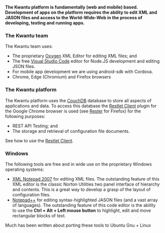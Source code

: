 **The Kwantu platform is fundamentally (web and mobile) based. Development of apps on the platform requires the ability to edit XML and JASON files and access to the World-Wide-Web in the process of developing, testing and running apps.**

### The Kwantu team 
The Kwantu team uses:
* The proprietary [Oxygen](https://www.oxygenxml.com/xml_developer/download_oxygenxml_developer.html) XML Editor for editing XML files; and 
* The free [Visual Studio Code](https://code.visualstudio.com/download) editor for Node.JS development and editing JSON files.
* For mobile app development we are using android-sdk with Cordova.
* Chrome, Edge (Chromium) and Firefox browsers

### The Kwantu platform
The Kwantu platform uses the [CouchDB](https://en.wikipedia.org/wiki/Apache_CouchDB) database to store all aspects of applications and data. To access this database the [Restlet Client](https://chrome.google.com/webstore/detail/restlet-client-rest-api-t/aejoelaoggembcahagimdiliamlcdmfm?hl=en) plugin for the Google Chrome browser is used (see [Rester](https://addons.mozilla.org/en-US/firefox/addon/rester/) for Firefox) for the following purposes:
* REST API Testing; and 
* The storage and retrieval of configuration file documents.  

See how to use the [Restlet Client]().

### Windows
The following tools are free and in wide use on the proprietary Windows operating systems:
* [XML Notepad 2007](https://www.microsoft.com/en-za/download/details.aspx?id=7973) for editing XML files. The outstanding feature of this XML editor is the classic Norton Utilities two panel interface of hierarchy and contents. This is a great way to develop a grasp of the layout of configuration files.
* [Notepad++](https://notepad-plus-plus.org/download/v7.6.html) for editing syntax-highlighted JASON files (and a vast array of languages). The outstanding feature of this code editor is the ability to use the **Ctrl + Alt + Left mouse button**
to highlight, edit and move rectangular blocks of text.

Much has been written about porting these tools to Ubuntu Gnu + Linux
